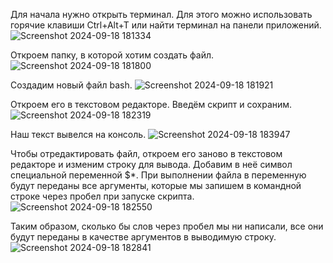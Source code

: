 Для начала нужно открыть терминал. Для этого можно использовать горячие клавиши Ctrl+Alt+T или найти терминал на панели приложений.
![Screenshot 2024-09-18 181334](https://github.com/user-attachments/assets/a1bc8d1a-8b3a-4b45-8c5f-a1bdabb6dc87)

Откроем папку, в которой хотим создать файл.
![Screenshot 2024-09-18 181800](https://github.com/user-attachments/assets/0d870344-c338-4fc3-b822-aa244299defe)

Создадим новый файл bash.
![Screenshot 2024-09-18 181921](https://github.com/user-attachments/assets/8be63ffa-f053-4baa-b16d-5fabc85ca27b)

Откроем его в текстовом редакторе.
Введём скрипт и сохраним.
![Screenshot 2024-09-18 182319](https://github.com/user-attachments/assets/fe2f1dac-d58a-471d-be3e-bf97fe89f764)

Наш текст вывелся на консоль.
![Screenshot 2024-09-18 183947](https://github.com/user-attachments/assets/c51f634f-b445-4016-8298-1a0700e785e2)

Чтобы отредактировать файл, откроем его заново в текстовом редакторе и изменим строку для вывода. 
Добавим в неё символ специальной переменной $*. При выполнении файла в переменную будут переданы все аргументы, которые мы запишем в командной строке через пробел при запуске скрипта.
![Screenshot 2024-09-18 182550](https://github.com/user-attachments/assets/09ddfc72-2d4f-43e8-87b1-b2c7c7a161c2)

Таким образом, сколько бы слов через пробел мы ни написали, все они будут переданы в качестве аргументов в выводимую строку.
![Screenshot 2024-09-18 182841](https://github.com/user-attachments/assets/e99edd9c-f331-4704-bc6d-13583d25570d)
